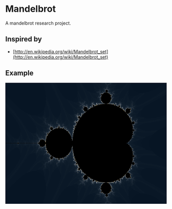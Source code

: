 Mandelbrot
==========

A mandelbrot research project.

Inspired by
-----------
* [http://en.wikipedia.org/wiki/Mandelbrot_set](http://en.wikipedia.org/wiki/Mandelbrot_set)

Example
-------
![qbein/mandelbrot example rendering](https://github.com/qbein/mandelbrot/raw/master/mandelbrot.png)
